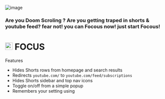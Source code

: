 ![image](https://github.com/user-attachments/assets/a7c293b5-acbd-47dd-acbd-bd0fdd27adcd)

### Are you Doom Scroling ? Are you getting traped in shorts & youtube feed? fear not! you can Focous now! just start Focous!

# <img src="https://github.com/user-attachments/assets/081309f3-d4be-41b0-a3d7-85b8dedd561f" width="24" alt="Focus icon" /> FOCUS 

Features

- Hides Shorts rows from homepage and search results
- Redirects `youtube.com/` to `youtube.com/feed/subscriptions`
- Hides Shorts sidebar and top nav icons
- Toggle on/off from a simple popup
- Remembers your setting using

